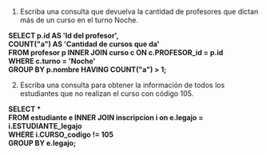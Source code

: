 1. Escriba una consulta que devuelva la cantidad de profesores que dictan más de un curso en el turno Noche.

__SELECT p.id AS 'Id del profesor',  
COUNT("a") AS 'Cantidad de cursos que da'  
FROM profesor p INNER JOIN curso c ON c.PROFESOR_id = p.id  
WHERE c.turno = 'Noche'  
GROUP BY p.nombre HAVING COUNT("a") > 1;__

2. Escriba una consulta para obtener la información de todos los estudiantes que no realizan el curso con código 105.

__SELECT *  
FROM estudiante e INNER JOIN inscripcion i on e.legajo = i.ESTUDIANTE_legajo  
WHERE i.CURSO_codigo != 105  
GROUP BY e.legajo;__

